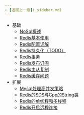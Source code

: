 ```yaml
---
- [返回上一级](_sidebar.md)
---
```

- 基础
  - [NoSql概述](backend/Redis/Nosql概述.md)
  - [Redis基本使用](backend/Redis/Redis基本使用.md)
  - [Redis配置详解](backend/Redis/Redis配置详解.md)
  - [Redis持久化（TODO）](backend/Redis/Redis持久化（TODO）.md)
  - [Redis事务](backend/Redis/Redis事务.md)
  - [Redis发布订阅](backend/Redis/Redis发布订阅.md)
  - [Redis主从复制](backend/Redis/Redis主从复制.md)
  - [Redis缓存问题](backend/Redis/Redis缓存问题.md)
- 扩展
  - [Mysql处理高并发策略](backend/Redis/Mysql处理高并发.md)
  - [Redis的SDS与Cpp的String类](backend/Redis/Redis的SDS与Cpp的String类.md)
  - [Redis的单线程和多线程](backend/Redis/Redis的单线程和多线程.md)
  - [Redis开启远程连接](backend/Redis/Redis开启远程连接.md)

